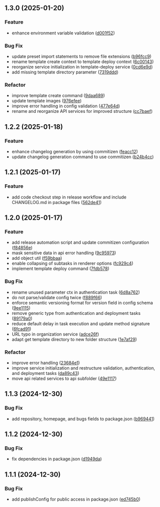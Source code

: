## 1.3.0 (2025-01-20)

### Feature

- enhance environment variable validation ([d001f52](https://github.com/biemch/biem-cli/commit/d001f52876c39fb35bdd185f113f2d4e3cea0a21))

### Bug Fix

- update preset import statements to remove file extensions ([b96fcc9](https://github.com/biemch/biem-cli/commit/b96fcc9266d44edcd3ba87a6f2ed3874b822f620))
- rename template create context to template deploy context ([6c00143](https://github.com/biemch/biem-cli/commit/6c00143c4f682e753a7553468a3ba66b8cf863ba))
- reorganize service initialization in template-deploy service ([0cd6e9d](https://github.com/biemch/biem-cli/commit/0cd6e9db014662bb01315a746f7d55de9a3cb4d4))
- add missing template directory parameter ([7319ddd](https://github.com/biemch/biem-cli/commit/7319ddd418c00f283ef9713be662ae3a29a09920))

### Refactor

- improve template create command ([9daa689](https://github.com/biemch/biem-cli/commit/9daa689a6dbfbdcdf1ffd160a9b1fd5b8f5169b6))
- update template images ([976efee](https://github.com/biemch/biem-cli/commit/976efee2bad75cadf8d904c1fb9eb1f4babd1c38))
- improve error handling in config validation ([477e64d](https://github.com/biemch/biem-cli/commit/477e64dee8f98fcd6c550a51eef723d8dd25989b))
- rename and reorganize API services for improved structure ([cc7baef](https://github.com/biemch/biem-cli/commit/cc7baef0941d9424be4c8628428cb5047f3740d0))

## 1.2.2 (2025-01-18)

### Feature

- enhance changelog generation by using commitizen ([feacc12](https://github.com/biemch/biem-cli/commit/feacc122afad9af660057944463839b809aebe1f))
- update changelog generation command to use commitizen ([b24b4cc](https://github.com/biemch/biem-cli/commit/b24b4cc9c4c8053e10268d6abdbc05c97258701e))

## 1.2.1 (2025-01-17)

### Feature

- add code checkout step in release workflow and include CHANGELOG.md in package files ([562de41](https://github.com/biemch/biem-cli/commit/562de41220ef3a8853a1537877abfaacbf5f184a))

## 1.2.0 (2025-01-17)

### Feature

- add release automation script and update commitizen configuration ([f84856e](https://github.com/biemch/biem-cli/commit/f84856ee13dcc8a64235a4e7baf04db6f16aec4f))
- mask sensitive data in api error handling ([9c95973](https://github.com/biemch/biem-cli/commit/9c959734571f11e00039e64ddc012a25b31f72d2))
- add object util ([f59bbaa](https://github.com/biemch/biem-cli/commit/f59bbaaa920906177769a00107e667fd68a7d099))
- enable collapsing of subtasks in renderer options ([fc929c4](https://github.com/biemch/biem-cli/commit/fc929c423c0cd979724079ddb3a35ccefd979635))
- implement template deploy command ([7fdb578](https://github.com/biemch/biem-cli/commit/7fdb578eba82379319002eaeb30ba32021e21fa7))

### Bug Fix

- rename unused parameter ctx in authentication task ([6d8a762](https://github.com/biemch/biem-cli/commit/6d8a7624eaf908bf886229287116e63cb9cab551))
- do not parse/validate config twice ([f889f66](https://github.com/biemch/biem-cli/commit/f889f66073b64b77de28ee56688a3b8e0ddb9c8e))
- enforce semantic versioning format for version field in config schema ([9ee1115](https://github.com/biemch/biem-cli/commit/9ee11151b3733c8e4ca52596422a25b559dcf36b))
- remove generic type from authentication and deployment tasks ([89179a0](https://github.com/biemch/biem-cli/commit/89179a0a88b3e604dce089e81f9b6698e8f72b95))
- reduce default delay in task execution and update method signature ([6fcad91](https://github.com/biemch/biem-cli/commit/6fcad91e90926137dcd6dc41a02fa3657294fa41))
- URL typo in organization service ([adce26f](https://github.com/biemch/biem-cli/commit/adce26f83b9144f1c1a6dffa115f2e812ceee845))
- adapt get template directory to new folder structure ([1e7af29](https://github.com/biemch/biem-cli/commit/1e7af2994c584e039002730d7e49954edd1d18ba))

### Refactor

- improve error handling ([23684e1](https://github.com/biemch/biem-cli/commit/23684e1ad76c506d04f9439d1e097cfc096d28a4))
- improve service initialization and restructure validation, authentication, and deployment tasks ([da89c43](https://github.com/biemch/biem-cli/commit/da89c43862480ffd375acdf0c21aa69330af9432))
- move api related services to api subfolder ([49e1117](https://github.com/biemch/biem-cli/commit/49e11177440a56d6d65255009ae308ba31988ed7))

## 1.1.3 (2024-12-30)

### Bug Fix

- add repository, homepage, and bugs fields to package.json ([b969441](https://github.com/biemch/biem-cli/commit/b9694414c5d4f70e669e5020d3abd4411e314d7b))

## 1.1.2 (2024-12-30)

### Bug Fix

- fix dependencies in package.json ([d1949da](https://github.com/biemch/biem-cli/commit/d1949dad0f72d7a93b328427f24259049f70a93d))

## 1.1.1 (2024-12-30)

### Bug Fix

- add publishConfig for public access in package.json ([ed745b0](https://github.com/biemch/biem-cli/commit/ed745b07025947b182d60b334c72f966db32134d))
